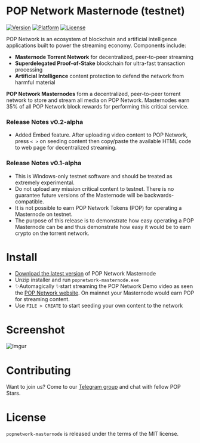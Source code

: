 # POP Network Masternode (testnet)

[![Version](https://img.shields.io/badge/version-0.2--alpha-orange)](https://github.com/popnetwork/popnetwork-masternode/releases/download/0.2-alpha/popnetwork-masternode.v0.2-alpha.zip) [![Platform](https://img.shields.io/badge/platform-win--32-lightgrey)](https://github.com/popnetwork/popnetwork-masternode/releases/download/0.2-alpha/popnetwork-masternode.v0.2-alpha.zip) [![License](https://img.shields.io/badge/license-MIT-green)]() 

POP Network is an ecosystem of blockchain and artificial intelligence applications built to power the streaming economy. Components include:
- **Masternode Torrent Network** for decentralized, peer-to-peer streaming
- **Superdelegated Proof-of-Stake** blockchain for ultra-fast transaction processing
- **Artificial Intelligence** content protection to defend the network from harmful material

**POP Network Masternodes** form a decentralized, peer-to-peer torrent network to store and stream all media on POP Network. Masternodes earn 35% of all POP Network block rewards for performing this critical service.

### Release Notes v0.2-alpha
- Added Embed feature. After uploading video content to POP Network, press `< >` on seeding content then copy/paste the available HTML code to web page for decentralized streaming.

### Release Notes v0.1-alpha
- This is Windows-only testnet software and should be treated as extremely experimental.
- Do not upload any mission critical content to testnet. There is no guarantee future versions of the Masternode will be backwards-compatible.
- It is not possible to earn POP Network Tokens (POP) for operating a Masternode on testnet.
- The purpose of this release is to demonstrate how easy operating a POP Masternode can be and thus demonstrate how easy it would be to earn crypto on the torrent network.

# Install
- [Download the latest version](https://github.com/popnetwork/popnetwork-masternode/releases/download/0.2-alpha/popnetwork-masternode.v0.2-alpha.zip) of POP Network Masternode
- Unzip installer and run `popnetwork-masternode.exe`
- ✨Automagically ✨start streaming the POP Network Demo video as seen the [POP Network website](https://thepopnetwork.org/?utm_source=github&utm_medium=pages#demo). On mainnet your Masternode would earn POP for streaming content.
- Use `FILE > CREATE` to start seeding your own content to the network

# Screenshot

![Imgur](https://i.imgur.com/2A2HJbf.png?1)

# Contributing

Want to join us? Come to our [Telegram group](https://t.me/popnetwork) and chat with fellow POP Stars.

# License

`popnetwork-masternode` is released under the terms of the MIT license.
